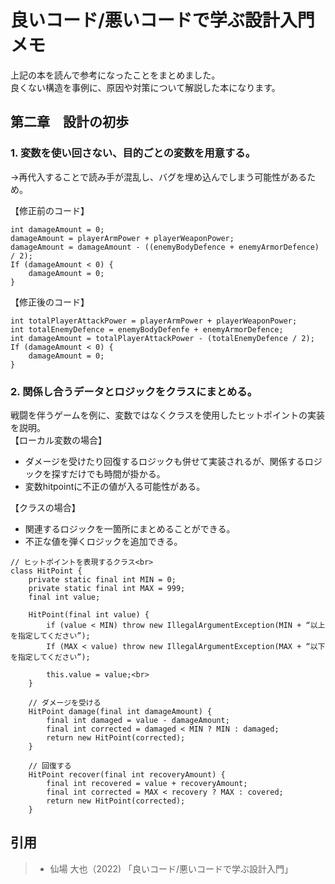 # 良いコード/悪いコードで学ぶ設計入門 メモ

上記の本を読んで参考になったことをまとめました。<br>
良くない構造を事例に、原因や対策について解説した本になります。

## 第二章　設計の初歩
### 1. 変数を使い回さない、目的ごとの変数を用意する。<br>
→再代入することで読み手が混乱し、バグを埋め込んでしまう可能性があるため。

【修正前のコード】
```
int damageAmount = 0;
damageAmount = playerArmPower + playerWeaponPower;
damageAmount = damageAmount - ((enemyBodyDefence + enemyArmorDefence) / 2);
If (damageAmount < 0) {
    damageAmount = 0;
}
```

【修正後のコード】
```
int totalPlayerAttackPower = playerArmPower + playerWeaponPower;
int totalEnemyDefence = enemyBodyDefenfe + enemyArmorDefence;
int damageAmount = totalPlayerAttackPower - (totalEnemyDefence / 2);
If (damageAmount < 0) {
    damageAmount = 0;
}
```

### 2. 関係し合うデータとロジックをクラスにまとめる。<br>
戦闘を伴うゲームを例に、変数ではなくクラスを使用したヒットポイントの実装を説明。<br>
【ローカル変数の場合】
- ダメージを受けたり回復するロジックも併せて実装されるが、関係するロジックを探すだけでも時間が掛かる。<br>
- 変数hitpointに不正の値が入る可能性がある。

【クラスの場合】
- 関連するロジックを一箇所にまとめることができる。<br>
- 不正な値を弾くロジックを追加できる。
```
// ヒットポイントを表現するクラス<br>
class HitPoint {
    private static final int MIN = 0;
    private static final int MAX = 999;
    final int value;
    
    HitPoint(final int value) {
        if (value < MIN) throw new IllegalArgumentException(MIN + “以上を指定してください”);
        If (MAX < value) throw new IllegalArgumentException(MAX + “以下を指定してください”);

        this.value = value;<br>
    }

    // ダメージを受ける
    HitPoint damage(final int damageAmount) {
        final int damaged = value - damageAmount;
        final int corrected = damaged < MIN ? MIN : damaged;
        return new HitPoint(corrected);
    }

    // 回復する
    HitPoint recover(final int recoveryAmount) {
        final int recovered = value + recoveryAmount;
        final int corrected = MAX < recovery ? MAX : covered;
        return new HitPoint(corrected);
    }
```
## 引用
> - 仙場 大也（2022) 「良いコード/悪いコードで学ぶ設計入門」
